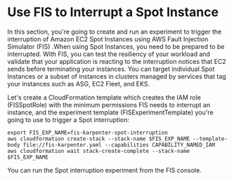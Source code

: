 # Use FIS to Interrupt a Spot Instance

In this section, you're going to create and run an experiment to trigger the interruption of Amazon EC2 Spot Instances using AWS Fault Injection Simulator (FIS) 
.When using Spot Instances, you need to be prepared to be interrupted. With FIS, you can test the resiliency of your workload and validate that your application is reacting to the interruption notices that EC2 sends before terminating your instances. You can target individual Spot Instances or a subset of instances in clusters managed by services that tag your instances such as ASG, EC2 Fleet, and EKS.

Let's create a CloudFormation template which creates the IAM role (FISSpotRole) with the minimum permissions FIS needs to interrupt an instance, and the experiment template (FISExperimentTemplate) you're going to use to trigger a Spot interruption:

```
export FIS_EXP_NAME=fis-karpenter-spot-interruption
aws cloudformation create-stack --stack-name $FIS_EXP_NAME --template-body file://fis-karpenter.yaml --capabilities CAPABILITY_NAMED_IAM
aws cloudformation wait stack-create-complete --stack-name $FIS_EXP_NAME
```

You can run the Spot interruption experiment from the FIS console.

